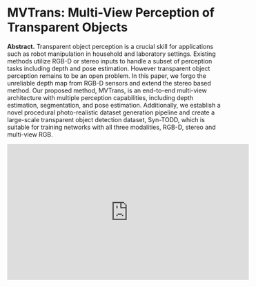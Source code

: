 # MVTrans: Multi-View Perception of Transparent Objects

**Abstract.** 
Transparent object perception is a crucial skill for applications such as robot manipulation in household and laboratory settings. Existing methods utilize RGB-D or stereo inputs to handle a subset of perception tasks including depth and pose estimation. However transparent object perception remains to be an open problem. In this paper, we forgo the unreliable depth map from RGB-D sensors and extend the stereo based method. Our proposed method, MVTrans, is an end-to-end multi-view architecture with multiple perception capabilities, including depth estimation, segmentation, and pose estimation. Additionally, we establish a novel procedural photo-realistic dataset generation pipeline and create a large-scale transparent object detection dataset, Syn-TODD, which is suitable for training networks with all three modalities, RGB-D, stereo and multi-view RGB. 

<iframe width="560" height="315" src="https://www.youtube.com/embed/8Qdc_xWVp-k" title="YouTube video player" frameborder="0" allow="accelerometer; autoplay; clipboard-write; encrypted-media; gyroscope; picture-in-picture" allowfullscreen></iframe>
